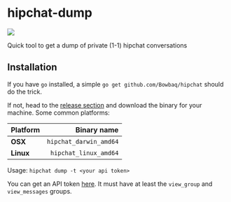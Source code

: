 # hipchat-dump
[![](https://circleci.com/gh/Bowbaq/hipchat/tree/master.svg?&style=shield&circle-token=f1e69183a5aababcc75d5313890189ce6e5a1e2b)](https://circleci.com/gh/Bowbaq/hipchat/tree/master)

Quick tool to get a dump of private (1-1) hipchat conversations

## Installation

If you have `go` installed, a simple `go get github.com/Bowbaq/hipchat` should do the trick.

If not, head to the [release section](https://github.com/Bowbaq/hipchat/releases) and download the binary
for your machine. Some common platforms:

| Platform    |                 Binary name |
| ----------- | --------------------------: |
| **OSX**     |      `hipchat_darwin_amd64` |
| **Linux**   |       `hipchat_linux_amd64` |

Usage: `hipchat dump -t <your api token>`

You can get an API token [here](https://www.hipchat.com/account/api). It must have at least the `view_group`
and `view_messages` groups.
